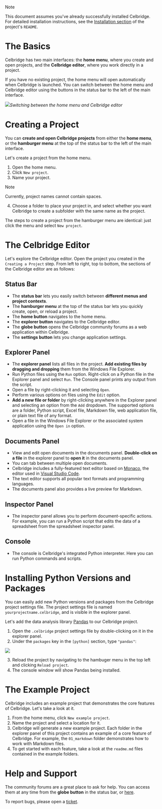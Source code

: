> [!NOTE]
> This document assumes you've already successfully installed Celbridge. For detailed installation instructions, see the [Installation section](https://github.com/celbridge-org/celbridge?tab=readme-ov-file#installation) of the project's `README`. 

# The Basics

Celbridge has two main interfaces: the **home menu**, where you create and open projects, and the **Celbridge editor**, where you work directly in a project. 

If you have no existing project, the home menu will open automatically when Celbridge is launched. You can switch between the home menu and Celbridge editor using the buttons in the status bar to the left of the main interface.  

![](https://github.com/AnTulcha/Celbridge/blob/main/docs/images/home_explorer_buttons_switch.gif)*Switching between the home menu and Celbridge editor*

# Creating a Project

You can **create and open Celbridge projects** from either the **home menu**, or the **hamburger menu** at the top of the status bar to the left of the main interface. 

Let's create a project from the home menu.

1. Open the home menu.  
2. Click `New project`. 
3. Name your project.

> [!NOTE]
> Currently, project names cannot contain spaces. 

4. Choose a folder to place your project in, and select whether you want Celbridge to create a subfolder with the same name as the project. 

The steps to create a project from the hamburger menu are identical: just click the menu and select `New project`.

# The Celbridge Editor

Let's explore the Celbridge editor. Open the project you created in the `Creating a Project` step. From left to right, top to bottom, the sections of the Celbridge editor are as follows:

## Status Bar

* The **status bar** lets you easily switch between **different menus and project contexts**.
* The **hamburger menu** at the top of the status bar lets you quickly create, open, or reload a project.
* The **home button** navigates to the home menu.
* The **explorer button** navigates to the Celbridge editor. 
* The **globe button** opens the Celbridge community forums as a web application within Celbridge.
* The **settings button** lets you change application settings.   

## Explorer Panel

* The **explorer panel** lists all files in the project. **Add existing files by dragging and dropping** them from the Windows File Explorer. 
* Run Python files using the `Run` option. Right-click on a Python file in the Explorer panel and select `Run`. The Console panel prints any output from the script. 
* Open a file by right-clicking it and selecting `Open`. 
* Perform various options on files using the `Edit` option. 
* **Add a new file or folder** by right-clicking anywhere in the Explorer panel and selecting an option from the `Add` dropdown. The supported options are a folder, Python script, Excel file, Markdown file, web application file, or plain text file of any format. 
* Open a file in the Windows File Explorer or the associated system application using the `Open in` option. 

## Documents Panel

* View and edit open documents in the documents panel. **Double-click on a file** in the explorer panel to **open it** in the documents panel.  
* You can tab between multiple open documents.  
* Celbridge includes a fully-featured text editor based on [Monaco](https://microsoft.github.io/monaco-editor/), the editor used in [Visual Studio Code](https://code.visualstudio.com/). 
* The text editor supports all popular text formats and programming languages. 
* The documents panel also provides a live preview for Markdown. 

## Inspector Panel

* The inspector panel allows you to perform document-specific actions. For example, you can run a Python script that edits the data of a spreadsheet from the spreadsheet inspector panel. 

## Console

* The console is Celbridge's integrated Python interpreter. Here you can run Python commands and scripts. 

# Installing Python Versions and Packages

You can easily add new Python versions and packages from the Celbridge project settings file. The project settings file is named `yourprojectname.celbridge`, and is visible in the explorer panel. 

Let's add the data analysis library [Pandas](https://pandas.pydata.org/) to our Celbridge project. 

1. Open the `.celbridge` project settings file by double-clicking on it in the explorer panel.
2. Under the `packages` key in the `[python]` section, type `"pandas"`:

![](https://github.com/AnTulcha/Celbridge/blob/main/docs/images/project_settings.png)

3. Reload the project by navigating to the hambuger menu in the top left and clicking `Reload project`. 
4. The console window will show Pandas being installed. 

# The Example Project

Celbridge includes an example project that demonstrates the core features of Celbridge. Let's take a look at it. 

1. From the home menu, click `New example project`.
2. Name the project and select a location for it.
3. Celbridge will generate a new example project. Each folder in the explorer panel of this project contains an example of a core feature of Celbridge. For example, the `01_markdown` folder demonstrates how to work with Markdown files.
4. To get started with each feature, take a look at the `readme.md` files contained in the example folders.

# Help and Support 

The community forums are a great place to ask for help. You can access them at any time from the **globe button** in the status bar, or [here](https://celbridge.discourse.group/).

To report bugs, please open a [ticket](https://github.com/celbridge-org/celbridge/issues). 